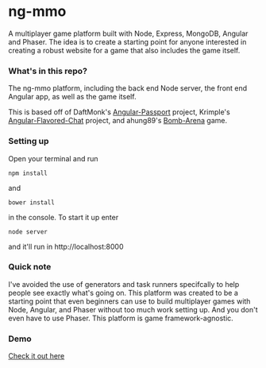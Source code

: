 # ng-mmo

A multiplayer game platform built with Node, Express, MongoDB, Angular and Phaser. The idea is to create a starting point for anyone interested in creating a robust website for a game that also includes the game itself.
### What's in this repo?
The ng-mmo platform, including the back end Node server, the front end Angular app, as well as the game itself.

This is based off of DaftMonk's [Angular-Passport](https://github.com/DaftMonk/angular-passport) project, Krimple's [Angular-Flavored-Chat](https://github.com/krimple/angular-socketio-chat) project, and ahung89's [Bomb-Arena](https://github.com/ahung89/bomb-arena) game.

### Setting up
Open your terminal and run <pre><code>npm install</pre></code> and <pre><code>bower install</pre></code> in the console. To start it up enter <pre><code>node server</pre></code> and it'll run in http://localhost:8000

### Quick note
I've avoided the use of generators and task runners specifcally to help people see exactly what's going on. This platform was created to be a starting point that even beginners can use to build multiplayer games with Node, Angular, and Phaser without too much work setting up. And you don't even have to use Phaser. This platform is game framework-agnostic.

### Demo
[Check it out here](http://ng-mmo.cloudapp.net/)